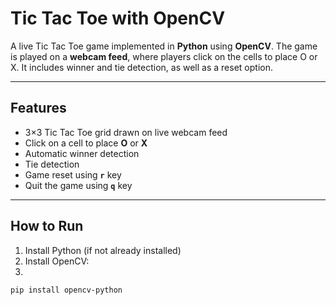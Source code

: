 # Tic Tac Toe with OpenCV

A live Tic Tac Toe game implemented in **Python** using **OpenCV**. The game is played on a **webcam feed**, where players click on the cells to place O or X. It includes
winner and tie detection, as well as a reset option.

---

## **Features**

- 3×3 Tic Tac Toe grid drawn on live webcam feed  
- Click on a cell to place **O** or **X**  
- Automatic winner detection  
- Tie detection  
- Game reset using **`r`** key  
- Quit the game using **`q`** key  

---

## **How to Run**

1. Install Python (if not already installed)  
2. Install OpenCV:
3. 
```bash
pip install opencv-python

